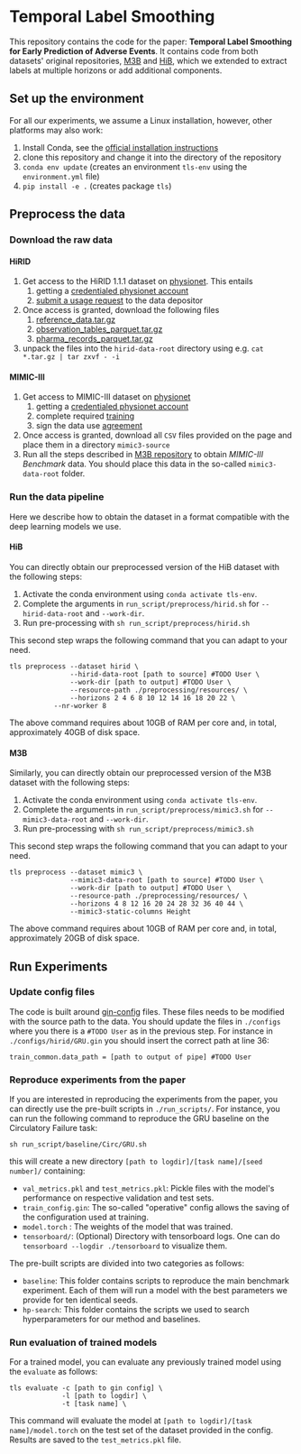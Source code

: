 # Temporal Label Smoothing

This repository contains the code for the paper:
**Temporal Label Smoothing for Early Prediction of Adverse Events**. It contains code from both datasets' original
repositories, [M3B](https://github.com/YerevaNN/mimic3-benchmarks)
and [HiB](https://github.com/ratschlab/HIRID-ICU-Benchmark), which we extended to extract labels at multiple horizons or
add additional components.

## Set up the environment

For all our experiments, we assume a Linux installation, however, other platforms may also work:

1. Install Conda, see
   the [official installation instructions](https://docs.conda.io/projects/conda/en/latest/user-guide/install/index.html)
2. clone this repository and change it into the directory of the repository
3. `conda env update` (creates an environment `tls-env` using the `environment.yml` file)
4. `pip install -e .` (creates package `tls`)

## Preprocess the data

### Download the raw data

#### HiRID

1. Get access to the HiRID 1.1.1 dataset on [physionet](https://physionet.org/content/hirid/1.1.1/). This entails
    1. getting a [credentialed physionet account](https://physionet.org/settings/credentialing/)
    2. [submit a usage request](https://physionet.org/request-access/hirid/1.1.1/) to the data depositor
2. Once access is granted, download the following files
    1. [reference_data.tar.gz](https://physionet.org/content/hirid/1.1.1/reference_data.tar.gz)
    2. [observation_tables_parquet.tar.gz](https://physionet.org/content/hirid/1.1.1/raw_stage/observation_tables_parquet.tar.gz)
    3. [pharma_records_parquet.tar.gz](https://physionet.org/content/hirid/1.1.1/raw_stage/pharma_records_parquet.tar.gz)
3. unpack the files into the `hirid-data-root` directory using e.g. `cat *.tar.gz | tar zxvf - -i`

#### MIMIC-III

1. Get access to MIMIC-III dataset on [physionet](https://physionet.org/content/mimiciii/1.4/)
    1. getting a [credentialed physionet account](https://physionet.org/settings/credentialing/)
    2. complete required [training](https://physionet.org/settings/training/)
    3. sign the data use [agreement](https://physionet.org/sign-dua/mimiciii/1.4/)
2. Once access is granted, download all `CSV` files provided on the page and place them in a directory `mimic3-source`
3. Run all the steps described in [M3B repository](https://github.com/YerevaNN/mimic3-benchmarks) to obtain *MIMIC-III
   Benchmark* data. You should place this data in the so-called `mimic3-data-root` folder.

### Run the data pipeline

Here we describe how to obtain the dataset in a format compatible with the deep learning models we use.

#### HiB

You can directly obtain our preprocessed version of the HiB dataset with the following steps:

1. Activate the conda environment using `conda activate tls-env`.
2. Complete the arguments in `run_script/preprocess/hirid.sh` for `--hirid-data-root` and `--work-dir`.
3. Run pre-processing with `sh run_script/preprocess/hirid.sh`

This second step wraps the following command that you can adapt to your need.

```
tls preprocess --dataset hirid \
               --hirid-data-root [path to source] #TODO User \
               --work-dir [path to output] #TODO User \
               --resource-path ./preprocessing/resources/ \
               --horizons 2 4 6 8 10 12 14 16 18 20 22 \
	       --nr-worker 8
```

The above command requires about 10GB of RAM per core and, in total, approximately 40GB of disk space.

#### M3B

Similarly, you can directly obtain our preprocessed version of the M3B dataset with the following steps:

1. Activate the conda environment using `conda activate tls-env`.
2. Complete the arguments in `run_script/preprocess/mimic3.sh` for `--mimic3-data-root` and `--work-dir`.
3. Run pre-processing with `sh run_script/preprocess/mimic3.sh`

This second step wraps the following command that you can adapt to your need.

```
tls preprocess --dataset mimic3 \
               --mimic3-data-root [path to source] #TODO User \
               --work-dir [path to output] #TODO User \
               --resource-path ./preprocessing/resources/ \
               --horizons 4 8 12 16 20 24 28 32 36 40 44 \
               --mimic3-static-columns Height
```

The above command requires about 10GB of RAM per core and, in total, approximately 20GB of disk space.

## Run Experiments
### Update config files
The code is built around [gin-config]() files. These files needs to be modified with the source path to the data. 
You should update the files in `./configs` where you there is a `#TODO User` as in the previous step. 
For instance in `./configs/hirid/GRU.gin` you should insert the correct path at line 36:
```
train_common.data_path = [path to output of pipe] #TODO User
```

### Reproduce experiments from the paper

If you are interested in reproducing the experiments from the paper, you can directly use the pre-built scripts
in `./run_scripts/`. For instance, you can run the following command to reproduce the GRU baseline on the Circulatory
Failure task:

```
sh run_script/baseline/Circ/GRU.sh
```

this will create a new directory `[path to logdir]/[task name]/[seed number]/` containing:

- `val_metrics.pkl` and `test_metrics.pkl`: Pickle files with the model's performance on respective validation and test
  sets.
- `train_config.gin`: The so-called "operative" config allows the saving of the configuration used at training.
- `model.torch` : The weights of the model that was trained.
- `tensorboard/`: (Optional) Directory with tensorboard logs. One can do `tensorboard --logdir ./tensorboard` to
  visualize them.

The pre-built scripts are divided into two categories as follows:

- `baseline`: This folder contains scripts to reproduce the main benchmark experiment. Each of them will run a model
  with the best parameters we provide for ten identical seeds.
- `hp-search`:  This folder contains the scripts we used to search hyperparameters for our method and baselines.

### Run evaluation of trained models

For a trained model, you can evaluate any previously trained model using the `evaluate` as follows:

```
tls evaluate -c [path to gin config] \
             -l [path to logdir] \
             -t [task name] \
```

This command will evaluate the model at `[path to logdir]/[task name]/model.torch` on the test set of the dataset
provided in the config. Results are saved to the `test_metrics.pkl` file. 

